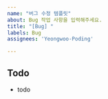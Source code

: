 ```yaml
---
name: "버그 수정 템플릿"
about: Bug 작업 사항을 입력해주세요.
title: "[Bug] "
labels: Bug
assignees: 'Yeongwoo-Poding'

---
```


## Todo
- todo
